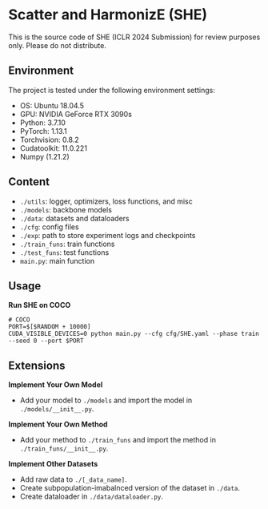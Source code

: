 # Scatter and HarmonizE (SHE)

This is the source code of SHE (ICLR 2024 Submission) for review purposes only. Please do not distribute.

## Environment

The project is tested under the following environment settings:
- OS: Ubuntu 18.04.5
- GPU: NVIDIA GeForce RTX 3090s
- Python: 3.7.10
- PyTorch: 1.13.1
- Torchvision: 0.8.2
- Cudatoolkit: 11.0.221
- Numpy (1.21.2) 

## Content
- ```./utils```: logger, optimizers, loss functions, and misc
- ```./models```: backbone models
- ```./data```: datasets and dataloaders
- ```./cfg```: config files
- ```./exp```: path to store experiment logs and checkpoints
- ```./train_funs```: train functions
- ```./test_funs```: test functions
- ```main.py```: main function

## Usage

**Run SHE on COCO**

```shell
# COCO
PORT=$[$RANDOM + 10000]
CUDA_VISIBLE_DEVICES=0 python main.py --cfg cfg/SHE.yaml --phase train --seed 0 --port $PORT
```

## Extensions

**Implement Your Own Model**

- Add your model to ```./models``` and import the model in ```./models/__init__.py```.

**Implement Your Own Method**

- Add your method to ```./train_funs``` and import the method in ```./train_funs/__init__.py```.

**Implement Other Datasets**

- Add raw data to ```./[_data_name]```.
- Create subpopulation-imabalnced version of the dataset in ```./data```.
- Create dataloader in ```./data/dataloader.py```.
